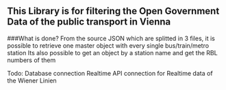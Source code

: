 ## This Library is for filtering the Open Government Data of the public transport in Vienna
###What is done?
From the source JSON which are splitted in 3 files, it is possible to retrieve one master object with every single bus/train/metro station
Its also possible to get an object by a station name and get the RBL numbers of them

Todo: 
Database connection
Realtime API connection for Realtime data of the Wiener Linien
